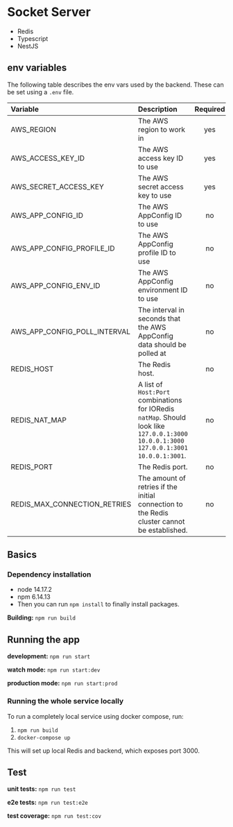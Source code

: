 # Socket Server

-   Redis
-   Typescript
-   NestJS

## env variables

The following table describes the env vars used by the backend.
These can be set using a `.env` file.

| Variable                        | Description                                                                                                                                                                 | Required |  Default  |
| :------------------------------ | :-------------------------------------------------------------------------------------------------------------------------------------------------------------------------- | :------: | :-------: |
| AWS_REGION                      | The AWS region to work in                                                                                                                                                   |   yes    |           |
| AWS_ACCESS_KEY_ID               | The AWS access key ID to use                                                                                                                                                |   yes    |           |
| AWS_SECRET_ACCESS_KEY           | The AWS secret access key to use                                                                                                                                            |   yes    |           |
| AWS_APP_CONFIG_ID               | The AWS AppConfig ID to use                                                                                                                                                 |    no    |           |
| AWS_APP_CONFIG_PROFILE_ID       | The AWS AppConfig profile ID to use                                                                                                                                         |    no    |           |
| AWS_APP_CONFIG_ENV_ID           | The AWS AppConfig environment ID to use                                                                                                                                     |    no    |           |
| AWS_APP_CONFIG_POLL_INTERVAL    | The interval in seconds that the AWS AppConfig data should be polled at                                                                                                     |    no    |    60     |
| REDIS_HOST                      | The Redis host.                                                                                                                                                             |    no    | localhost |
| REDIS_NAT_MAP                   | A list of `Host:Port` combinations for IORedis `natMap`. Should look like `127.0.0.1:3000 10.0.0.1:3000 127.0.0.1:3001 10.0.0.1:3001`.                                      |    no    |           |
| REDIS_PORT                      | The Redis port.                                                                                                                                                             |    no    |   6379    |
| REDIS_MAX_CONNECTION_RETRIES    | The amount of retries if the initial connection to the Redis cluster cannot be established.                                                                                 |    no    |     3     |

## Basics

### Dependency installation

-   node 14.17.2
-   npm 6.14.13
-   Then you can run `npm install` to finally install packages.

**Building:** `npm run build`

## Running the app

**development:** `npm run start`

**watch mode:** `npm run start:dev`

**production mode:** `npm run start:prod`

### Running the whole service locally

To run a completely local service using docker compose, run:

1. `npm run build`
2. `docker-compose up`

This will set up local Redis and backend, which exposes port 3000.

## Test

**unit tests:** `npm run test`

**e2e tests:** `npm run test:e2e`

**test coverage:** `npm run test:cov`
